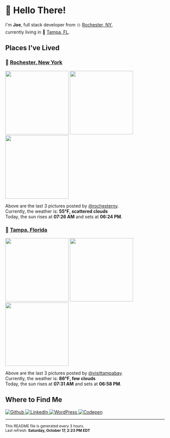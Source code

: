 <h1>👋 Hello There!</h1>
<p>
  I'm <strong>Joe</strong>, full stack developer from ⛄ <a href="#rochester_ny">Rochester, NY</a>,<br />currently living in
  🌴 <a href="#tampa_fl">Tampa, FL</a>.
</p>

<h2>Places I've Lived</h2>

<h3 id="rochester_ny">📍 <a href="https://en.wikipedia.org/wiki/Rochester,_New_York">Rochester, New York</a></h3>

<p>
  <img src=https:&#x2F;&#x2F;scontent-yyz1-1.cdninstagram.com&#x2F;v&#x2F;t51.2885-15&#x2F;sh0.08&#x2F;e35&#x2F;p640x640&#x2F;121725748_355527969228946_7819318937998189710_n.jpg?_nc_ht&#x3D;scontent-yyz1-1.cdninstagram.com&amp;_nc_cat&#x3D;1&amp;_nc_ohc&#x3D;v20Z5_EqFUMAX_vDUgX&amp;_nc_tp&#x3D;25&amp;oh&#x3D;8951ff9ccdb5884a41efd446dc2f9244&amp;oe&#x3D;5FB358B5 alt="" height="200">
  <img src=https:&#x2F;&#x2F;scontent-yyz1-1.cdninstagram.com&#x2F;v&#x2F;t51.2885-15&#x2F;sh0.08&#x2F;e35&#x2F;p640x640&#x2F;121511708_943444212844752_4182584155604827671_n.jpg?_nc_ht&#x3D;scontent-yyz1-1.cdninstagram.com&amp;_nc_cat&#x3D;100&amp;_nc_ohc&#x3D;PDJBHAY1pwQAX-eFwcR&amp;_nc_tp&#x3D;25&amp;oh&#x3D;f03d44ef9f4cf150bac9a33536c89415&amp;oe&#x3D;5FB3CE09 alt="" height="200">
  <img src=https:&#x2F;&#x2F;scontent-yyz1-1.cdninstagram.com&#x2F;v&#x2F;t51.2885-15&#x2F;sh0.08&#x2F;e35&#x2F;p640x640&#x2F;121534766_204431161050440_6948787475474804692_n.jpg?_nc_ht&#x3D;scontent-yyz1-1.cdninstagram.com&amp;_nc_cat&#x3D;108&amp;_nc_ohc&#x3D;2caGA2pXNf4AX8ZifZj&amp;_nc_tp&#x3D;25&amp;oh&#x3D;932e4720cdfd9128a23dc1d8c1803be4&amp;oe&#x3D;5FB4E3A5 alt="" height="200">
</p>

<p>
  Above are the last 3 pictures posted by <a href="https://www.instagram.com/rochesterny/">@rochesterny</a>.<br/>
  Currently, the weather is: <strong>55℉, scattered clouds</strong><br/>
  Today, the sun rises at <strong>07:26 AM</strong> and sets at <strong>06:24 PM</strong>.
</p>

<h3 id="tampa_fl">📍 <a href="https://en.wikipedia.org/wiki/Tampa,_Florida">Tampa, Florida</a></h3>

<p>
  <img src=https:&#x2F;&#x2F;scontent-lga3-1.cdninstagram.com&#x2F;v&#x2F;t51.2885-15&#x2F;sh0.08&#x2F;e35&#x2F;p640x640&#x2F;121269296_205606687739153_8342238848923984092_n.jpg?_nc_ht&#x3D;scontent-lga3-1.cdninstagram.com&amp;_nc_cat&#x3D;105&amp;_nc_ohc&#x3D;sxfZpYI7bKIAX95szM3&amp;_nc_tp&#x3D;25&amp;oh&#x3D;ad9788c94fdaac5b048f1222f467413b&amp;oe&#x3D;5F8D729A alt="" height="200">
  <img src=https:&#x2F;&#x2F;scontent-lga3-1.cdninstagram.com&#x2F;v&#x2F;t51.2885-15&#x2F;sh0.08&#x2F;e35&#x2F;p640x640&#x2F;121278292_2681478505502876_6504845727848454794_n.jpg?_nc_ht&#x3D;scontent-lga3-1.cdninstagram.com&amp;_nc_cat&#x3D;108&amp;_nc_ohc&#x3D;U5jq87RHb2wAX8YauF6&amp;_nc_tp&#x3D;25&amp;oh&#x3D;a9d978f6adb4ab42987825c724289789&amp;oe&#x3D;5FB69358 alt="" height="200">
  <img src=https:&#x2F;&#x2F;scontent-lga3-1.cdninstagram.com&#x2F;v&#x2F;t51.2885-15&#x2F;sh0.08&#x2F;e35&#x2F;p640x640&#x2F;120497055_618778642142022_3907351443033520085_n.jpg?_nc_ht&#x3D;scontent-lga3-1.cdninstagram.com&amp;_nc_cat&#x3D;106&amp;_nc_ohc&#x3D;rEPSUOeznV4AX8P8U4p&amp;_nc_tp&#x3D;25&amp;oh&#x3D;d0417498d19ea7839c8a7aaba6fb7495&amp;oe&#x3D;5FB5C0A8 alt="" height="200">
</p>

<p>
  Above are the last 3 pictures posted by <a href="https://www.instagram.com/visittampabay/">@visittampabay</a>.<br/>
  Currently, the weather is: <strong>86℉, few clouds</strong><br/>
  Today, the sun rises at <strong>07:31 AM</strong> and sets at <strong>06:58 PM</strong>.
</p>

<h2>Where to Find Me</h2>

<p>
  <a href="https://github.com/josephfusco/" target="_blank">
    <img
      alt="Github"
      src="https://img.shields.io/badge/GitHub-%2312100E.svg?&style=for-the-badge&logo=Github&logoColor=white"
    />
  </a>
  <a href="https://www.linkedin.com/in/josephfusco3/" target="_blank">
    <img
      alt="LinkedIn"
      src="https://img.shields.io/badge/linkedin-%230077B5.svg?&style=for-the-badge&logo=linkedin&logoColor=white"
    />
  </a>
  <a href="https://profiles.wordpress.org/joefusco/" target="_blank">
    <img
      alt="WordPress"
      src="https://img.shields.io/badge/wordpress-%2321759B.svg?&style=for-the-badge&logo=wordpress&logoColor=white"
    />
  </a>
  <a href="https://codepen.io/fusco/" target="_blank">
    <img
      alt="Codepen"
      src="https://img.shields.io/badge/codepen-%23000000.svg?&style=for-the-badge&logo=codepen&logoColor=white"
    />
  </a>
</p>

<hr/>

<p>
  <small
    >This README file is generated every 3 hours.
    <br />
    Last refresh: <strong>Saturday, October 17, 2:23 PM EDT</strong>
    <br />
  </small>
</p>
